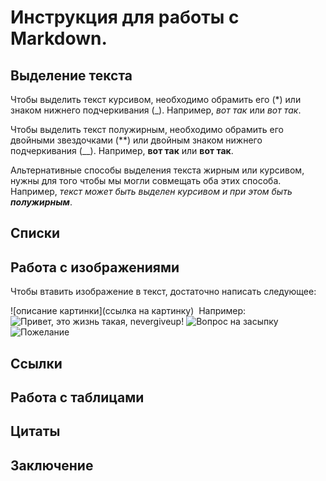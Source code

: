 # Инструкция для работы с Markdown.

## Выделение текста

Чтобы выделить текст курсивом, необходимо обрамить его (*) или знаком нижнего подчеркивания (_). Например, *вот так* или _вот так_.

Чтобы выделить текст полужирным, необходимо обрамить его двойными звездочками (**) или двойным знаком нижнего подчеркивания (__). Например, **вот так** или __вот так__.

Альтернативные способы выделения текста жирным или курсивом, нужны для того чтобы мы могли совмещать оба этих способа. Например, _текст может быть выделен курсивом и при этом быть **полужирным**_.

## Списки

## Работа с изображениями

Чтобы втавить изображение в текст, достаточно написать следующее:

\!\[описание картинки](ссылка на картинку) 
![]() Например:
![Привет, это жизнь такая, nevergiveup!](Nevergiveup.jpg)
![Вопрос на засыпку](https://a.d-cd.net/6c45caes-960.jpg)
![Пожелание](https://vjoy.cc/wp-content/uploads/2020/08/0sfvj307glw.jpg)

## Ссылки

## Работа с таблицами

## Цитаты

## Заключение 
